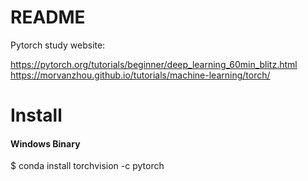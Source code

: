 # README
Pytorch study website:	<br>

https://pytorch.org/tutorials/beginner/deep_learning_60min_blitz.html <br>
https://morvanzhou.github.io/tutorials/machine-learning/torch/ <br>

# Install
#### Windows Binary

  $ conda install torchvision -c pytorch
  


